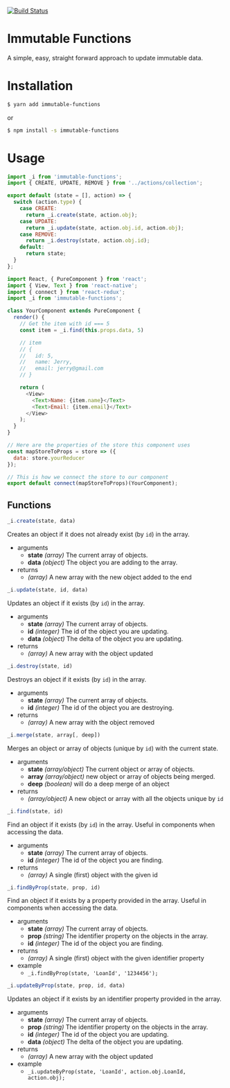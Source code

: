 [![Build Status](https://travis-ci.org/jkbailey/immutable-functions.svg?branch=master)](https://travis-ci.org/jkbailey/immutable-functions)

# Immutable Functions
A simple, easy, straight forward approach to update immutable data.

# Installation
```sh
$ yarn add immutable-functions
```
or
```sh
$ npm install -s immutable-functions
```

# Usage
```js
import _i from 'immutable-functions';
import { CREATE, UPDATE, REMOVE } from '../actions/collection';

export default (state = [], action) => {
  switch (action.type) {
    case CREATE:
      return _i.create(state, action.obj);
    case UPDATE:
      return _i.update(state, action.obj.id, action.obj);
    case REMOVE:
      return _i.destroy(state, action.obj.id);
    default:
      return state;
  }
};
```

```js
import React, { PureComponent } from 'react';
import { View, Text } from 'react-native';
import { connect } from 'react-redux';
import _i from 'immutable-functions';

class YourComponent extends PureComponent {
  render() {
    // Get the item with id === 5
    const item = _i.find(this.props.data, 5)

    // item
    // {
    //   id: 5,
    //   name: Jerry,
    //   email: jerry@gmail.com
    // }

    return (
      <View>
        <Text>Name: {item.name}</Text>
        <Text>Email: {item.email}</Text>
      </View>
    );
  }
}

// Here are the properties of the store this component uses
const mapStoreToProps = store => ({
  data: store.yourReducer
});

// This is how we connect the store to our component
export default connect(mapStoreToProps)(YourComponent);
```

## Functions
```js
_i.create(state, data)
```
Creates an object if it does not already exist (by `id`) in the array.
  - arguments
    - **state** *(array)* The current array of objects.
    - **data** *(object)* The object you are adding to the array.
- returns
    - *(array)* A new array with the new object added to the end

```js
_i.update(state, id, data)
```
Updates an object if it exists (by `id`) in the array.
  - arguments
    - **state** *(array)* The current array of objects.
    - **id** *(integer)* The id of the object you are updating.
    - **data** *(object)* The delta of the object you are updating.
- returns
    - *(array)* A new array with the object updated

```js
_i.destroy(state, id)
```
Destroys an object if it exists (by `id`) in the array.
  - arguments
    - **state** *(array)* The current array of objects.
    - **id** *(integer)* The id of the object you are destroying.
- returns
    - *(array)* A new array with the object removed

```js
_i.merge(state, array[, deep])
```
Merges an object or array of objects (unique by `id`) with the current state.
  - arguments
    - **state** *(array/object)* The current object or array of objects.
    - **array** *(array/object)* new object or array of objects being merged.
    - **deep** *(boolean)* will do a deep merge of an object
- returns
    - *(array/object)* A new object or array with all the objects unique by `id`

```js
_i.find(state, id)
```
Find an object if it exists (by `id`) in the array. Useful in components when accessing the data.
  - arguments
    - **state** *(array)* The current array of objects.
    - **id** *(integer)* The id of the object you are finding.
- returns
    - *(array)* A single (first) object with the given id

```js
_i.findByProp(state, prop, id)
```
Find an object if it exists by a property provided in the array. Useful in components when accessing the data.
  - arguments
    - **state** *(array)* The current array of objects.
    - **prop** *(string)* The identifier property on the objects in the array.
    - **id** *(integer)* The id of the object you are finding.
- returns
    - *(array)* A single (first) object with the given identifier property
- example
    - `_i.findByProp(state, 'LoanId', '1234456');`

```js
_i.updateByProp(state, prop, id, data)
```
Updates an object if it exists by an identifier property provided in the array.
  - arguments
    - **state** *(array)* The current array of objects.
    - **prop** *(string)* The identifier property on the objects in the array.
    - **id** *(integer)* The id of the object you are updating.
    - **data** *(object)* The delta of the object you are updating.
- returns
    - *(array)* A new array with the object updated
- example
    - `_i.updateByProp(state, 'LoanId', action.obj.LoanId, action.obj); `

